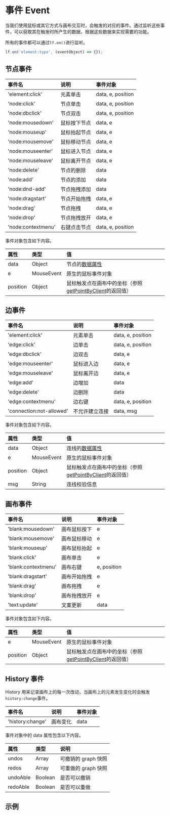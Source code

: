 # 事件 Event

当我们使用鼠标或其它方式与画布交互时，会触发的对应的事件。通过监听这些事件，可以获取其在触发时所产生的数据，根据这些数据来实现需要的功能。

所有的事件都可以通过`lf.on()`进行监听。

```js
lf.on('element:type', (eventObject) => {});
```

## 节点事件

| 事件名   | 说明   | 事件对象 |
| :----- | :----- | :-----  |
| 'element:click' | 元素单击 | data, e, position |
| 'node:click' | 节点单击 |  data, e, position |
| 'node:dbclick' | 节点双击 | data, e, position |
| 'node:mousedown' | 鼠标按下节点 | data, e |
| 'node:mouseup' | 鼠标抬起节点 | data, e |
| 'node:mousemove' | 鼠标移动节点 | data, e |
| 'node:mouseenter' | 鼠标进入节点 | data, e |
| 'node:mouseleave' | 鼠标离开节点 | data, e |
| 'node:delete' | 节点的删除 | data |
| 'node:add' | 节点的添加 | data |
| 'node:dnd-add' | 节点拖拽添加 | data |
| 'node:dragstart' | 节点开始拖拽 | data, e |
| 'node:drag' | 节点拖拽 | data, e |
| 'node:drop' | 节点拖拽放开 | data, e |
| 'node:contextmenu' | 右键点击节点 | data, e, position |

事件对象包含如下内容。

| 属性   | 类型   | 值 |
| :----- | :----- | :----- |
| data | Object | 节点的[数据属性](/api/nodeApi.md#数据属性) |
| e | MouseEvent | 原生的鼠标事件对象 |
| position | Object | 鼠标触发点在画布中的坐标（参照[getPointByClient](/api/logicFlowApi.html#getpointbyclient)的返回值） |

## 边事件

| 事件名   | 说明   | 事件对象 |
| :----- | :----- | :----- |
| 'element:click' | 元素单击 | data, e, position |
| 'edge:click' | 边单击 | data, e, position |
| 'edge:dbclick' | 边双击 | data, e |
| 'edge:mouseenter' | 鼠标进入边 | data, e |
| 'edge:mouseleave' | 鼠标离开边 | data, e |
| 'edge:add' | 边增加 | data |
| 'edge:delete'| 边删除 |data |
| 'edge:contextmenu'| 边右键 | data, e, position |
| 'connection:not-allowed' | 不允许建立连接 | data, msg |

事件对象包含如下内容。

| 属性   | 类型   | 值 |
| :----- | :----- | :----- |
| data | Object | 连线的[数据属性](/api/edgeApi.md#数据属性) |
| e | MouseEvent | 原生的鼠标事件对象 |
| position | Object | 鼠标触发点在画布中的坐标（参照[getPointByClient](/api/logicFlowApi.html#getpointbyclient)的返回值） |
| msg | String | 连线校验信息 |

## 画布事件

| 事件名   | 说明   | 事件对象 |
| :----- | :----- | :----- |  
| 'blank:mousedown' | 画布鼠标按下 | e |
| 'blank:mousemove' | 画布鼠标移动 | e |
| 'blank:mouseup' | 画布鼠标抬起 | e |
| 'blank:click' | 画布单击 | e |
| 'blank:contextmenu'| 画布右键 | e, position |
| 'blank:dragstart' | 画布开始拖拽 | e |
| 'blank:drag' | 画布拖拽 | e |
| 'blank:drop' | 画布拖拽放开 | e |
| 'text:update' | 文案更新 | data |

事件对象包含如下内容。

| 属性   | 类型   | 值 |
| :----- | :----- | :----- |
| e | MouseEvent | 原生的鼠标事件对象 |
| position | Object | 鼠标触发点在画布中的坐标（参照[getPointByClient](/api/logicFlowApi.html#getpointbyclient)的返回值） |

## History 事件

History 用来记录画布上的每一次改动，当画布上的元素发生变化时会触发`history:change`事件。

| 事件名   | 说明   | 事件对象 |
| :----- | :----- | :-----  |  
| 'history:change' | 画布变化 | data |

事件对象中的 data 属性包含以下内容。

| 属性   | 类型   | 说明 |
| :----- | :----- | :-----  |  
| undos | Array | 可撤销的 graph 快照 |
| redos | Array | 可重做的 graph 快照 |
| undoAble | Boolean | 是否可以撤销 |
| redoAble | Boolean | 是否可以重做 |

## 示例

<example :height="280" ></example>
